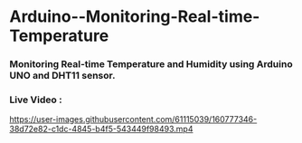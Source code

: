 # Arduino--Monitoring-Real-time-Temperature

### Monitoring Real-time Temperature and Humidity using Arduino UNO and DHT11 sensor.
### Live Video :



https://user-images.githubusercontent.com/61115039/160777346-38d72e82-c1dc-4845-b4f5-543449f98493.mp4

